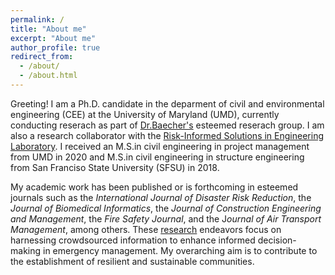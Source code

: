 ```yaml
---
permalink: /
title: "About me"
excerpt: "About me"
author_profile: true
redirect_from: 
  - /about/
  - /about.html
---
```


Greeting! I am a Ph.D. candidate in the deparment of civil and environmental engineering (CEE) at the University of Maryland (UMD), currently conducting reserach as part of [Dr.Baecher's](https://cee.umd.edu/clark/faculty/244/Gregory-B-Baecher) esteemed reserach group. I am also a research collaborator with the 
[Risk-Informed Solutions in Engineering Laboratory](https://riselab.umd.edu/). I received an M.S.in civil engineering in project management from UMD in 2020 and M.S.in civil engineering in structure engineering from San Franciso State University (SFSU) in 2018. 

My academic work has been published or is forthcoming in esteemed journals such as the *International Journal of Disaster Risk Reduction*, the *Journal of Biomedical Informatics*, the *Journal of Construction Engineering and Management*, the *Fire Safety Journal*, and the J*ournal of Air Transport Management*, among others. These [research](reserach) endeavors focus on harnessing crowdsourced information to enhance informed decision-making in emergency management. My overarching aim is to contribute to the establishment of resilient and sustainable communities. 





